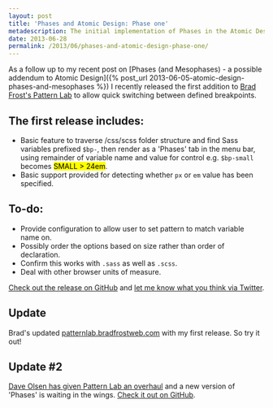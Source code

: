 ```yaml
---
layout: post
title: 'Phases and Atomic Design: Phase one'
metadescription: The initial implementation of Phases in the Atomic Design System, Pattern Lab, to show defined breakpoints and tweakpoints
date: 2013-06-28
permalink: /2013/06/phases-and-atomic-design-phase-one/
---
```

As a follow up to my recent post on [Phases (and Mesophases) - a possible addendum to Atomic Design]({% post_url 2013-06-05-atomic-design-phases-and-mesophases %}) I recently released the first addition to [Brad Frost's Pattern Lab](https://github.com/bradfrost/patternlab) to allow quick switching between defined breakpoints.

## The first release includes:

*   Basic feature to traverse /css/scss folder structure  and find Sass variables prefixed `$bp-`, then render as a 'Phases' tab  in the menu bar, using remainder of variable name and value for control  e.g. `$bp-small` becomes <mark>SMALL > 24em</mark>.
*   Basic support provided for detecting whether `px` or `em` value has been specified.

## To-do:

*   Provide configuration to allow user to set pattern to match variable name on.
*   Possibly order the options based on size rather than order of declaration.
*   Confirm this works with `.sass` as well as `.scss`.
*   Deal with other browser units of measure.

[Check out the release on GitHub](https://github.com/benedfit/patternlab) and [let me know what you think via Twitter](https://twitter.com/benedfit).

## Update

Brad's updated [patternlab.bradfrostweb.com](http://patternlab.bradfrostweb.com/) with my first release. So try it out!

## Update #2

[Dave Olsen has given Pattern Lab an overhaul](http://dmolsen.com/) and a new version of 'Phases' is waiting in the wings. [Check it out on GitHub](https://github.com/pattern-lab/).